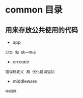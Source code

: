 # common 目录

## 用来存放公共使用的代码

- app
```text
分页 和 统一响应
```
- errcode
```text
错误码定义 和 优化错误返回
```
- middleware
```text
中间件
```
